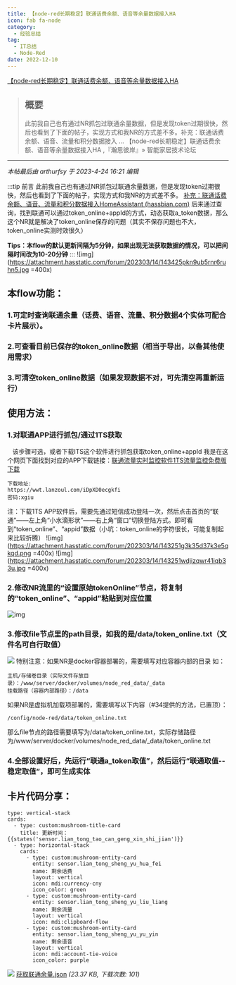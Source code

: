 ```yaml
---
title: 【node-red长期稳定】联通话费余额、语音等余量数据接入HA 
icon: fab fa-node
category:
  - 经验总结
tag:
  - IT总结
  - Node-Red
date: 2022-12-10
---
```

 [【node-red长期稳定】联通话费余额、语音等余量数据接入HA ](https://bbs.hassbian.com/thread-20040-1-1.html)

> ## 概要
>
> 此前我自己也有通过NR抓包过联通余量数据，但是发现token过期很快，然后也看到了下面的帖子，实现方式和我NR的方式差不多。补充：联通话费余额、语音、流量和积分数据接入 ... 【node-red长期稳定】联通话费余额、语音等余量数据接入HA ,『瀚思彼岸』» 智能家居技术论坛

---

_本帖最后由 arthurfsy 于 2023-4-24 16:21 编辑_

:::tip 前言
此前我自己也有通过NR抓包过联通余量数据，但是发现token过期很快，然后也看到了下面的帖子，实现方式和我NR的方式差不多。
[补充：联通话费余额、语音、流量和积分数据接入HomeAssistant  (hassbian.com)](https://bbs.hassbian.com/thread-18940-1-1.html)
后来通过查询，找到联通可以通过token\_online+appId的方式，动态获取a\_token数据，那么这个NR就是解决了token\_online保存的问题（其实不保存问题也不大，token\_online实测时效很久）

**Tips：本flow的默认更新间隔为5分钟，如果出现无法获取数据的情况，可以把间隔时间改为10-20分钟**
:::
![img](https://attachment.hasstatic.com/forum/202303/14/143425pkn9ub5rnr6ruhn5.jpg =400x)

## 本flow功能：

### 1.可定时查询联通余量（话费、语音、流量、积分数据4个实体可配合卡片展示）。

### 2.可查看目前已保存的token\_online数据（相当于导出，以备其他使用需求）

### 3.可清空token\_online数据（如果发现数据不对，可先清空再重新运行）

## 使用方法：

### 1.对联通APP进行抓包/通过1TS获取

   该步骤可选，或者下载ITS这个软件进行抓包获取token\_online+appId
我是在这个网页下面找到对应的APP下载链接：[联通流量实时监控软件1TS流量监控免费版下载](https://www.xgiu.com/llljk_1st)

```
下载地址:
https://wwt.lanzoul.com/iDpXD0ecgkfi
密码:xgiu
```

注：下载1TS APP软件后，需要先通过短信成功登陆一次，然后点击首页的“联通”——左上角“小水滴形状”——右上角“窗口”切换登陆方式。即可看到“token\_online”、“appid”数据（小坑：token\_online的字符很长，可能复制起来比较折腾）
 ![img](https://attachment.hasstatic.com/forum/202303/14/143251g3k35d37k3e5qkqd.png =400x)
 ![img](https://attachment.hasstatic.com/forum/202303/14/143251wdjizqwr41iqb33u.jpg =400x)

### 2.修改NR流里的“设置原始tokenOnline”节点，将复制的“token\_online”、“appid”粘贴到对应位置

![img](https://attachment.hasstatic.com/forum/202304/06/173428d10gk00d1kzag6sz.png)

### 3.修改file节点里的path目录，如我的是/data/token\_online.txt（文件名可自行取值）

![](https://attachment.hasstatic.com/forum/202303/14/143622ccgt744y4ctd9u27.png)
特别注意：如果NR是docker容器部署的，需要填写对应容器内部的目录
如：

```
主机/存储卷目录（实际文件存放目录）：/www/server/docker/volumes/node_red_data/_data
挂载路径（容器内部路径）：/data
```

如果NR是虚拟机加载项部署的，需要填写以下内容（#34提供的方法，已置顶）：

```
/config/node-red/data/token_online.txt
```

那么file节点的路径需要填写为/data/token\_online.txt，实际存储路径为/www/server/docker/volumes/node\_red\_data/\_data/token\_online.txt

### 4.全部设置好后，先运行“联通a\_token取值”，然后运行“联通取值--稳定取值”，即可生成实体

## 卡片代码分享：

```
type: vertical-stack
cards:
  - type: custom:mushroom-title-card
    title: 更新时间： {{states('sensor.lian_tong_tao_can_geng_xin_shi_jian')}}
  - type: horizontal-stack
    cards:
      - type: custom:mushroom-entity-card
        entity: sensor.lian_tong_sheng_yu_hua_fei
        name: 剩余话费
        layout: vertical
        icon: mdi:currency-cny
        icon_color: green
      - type: custom:mushroom-entity-card
        entity: sensor.lian_tong_sheng_yu_liu_liang
        name: 剩余流量
        layout: vertical
        icon: mdi:clipboard-flow
      - type: custom:mushroom-entity-card
        entity: sensor.lian_tong_sheng_yu_yu_yin
        name: 剩余语音
        layout: vertical
        icon: mdi:account-tie-voice
        icon_color: purple
```

 ![](https://www.hasstatic.com/image/filetype/unknown.gif) [获取联通余量.json](https://bbs.hassbian.com/forum.php?mod=attachment&aid=NDYyNzN8YjEzMDI4YmZ8MTY5NDcwMjI2NHw1NzI4M3wyMDA0MA%3D%3D) _(23.37 KB, 下载次数: 101)_
